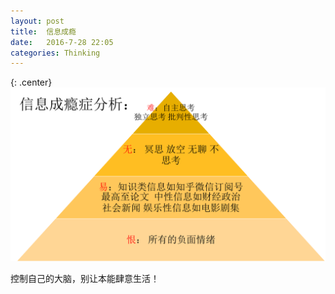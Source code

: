 ```yaml
---
layout: post
title:  信息成瘾
date:	2016-7-28 22:05
categories: Thinking
---
```


{: .center}
![信息成瘾](/images/infoaddiction.png)

控制自己的大脑，别让本能肆意生活！